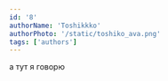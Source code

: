 ```yaml
---
id: '8'
authorName: 'Toshikkko'
authorPhoto: '/static/toshiko_ava.png'
tags: ['authors']
---
```


а тут я говорю
